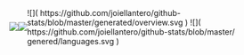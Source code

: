 <div style="display:flex;align-items:center;">
  <a href="https://github.com/shahnozahaydarova?tab=repositories">
    <img src="https://github-readme-stats.vercel.app/api?username=shahnozahaydarova&show_icons=true&theme=material-palenight&count_private=true&hide_border=true" />
  </a> 
  <a href="https://github.com/shahnozahaydarova?tab=repositories">
    <img src="https://github-readme-stats.vercel.app/api/top-langs?username=shahnozahaydarova&show_icons=true&theme=material-palenight&hide_border=true&layout=compact" />
  </a>
  ![]( https://github.com/joiellantero/github-stats/blob/master/generated/overview.svg ) 
![]( https://github.com/joiellantero/github-stats/blob/master/ genered/languages.svg )
</div>
